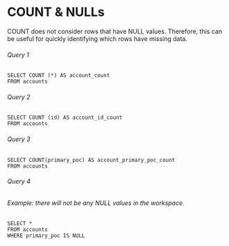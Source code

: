 # COUNT & NULLs
COUNT does not consider rows that have NULL values. 
Therefore, this can be useful for quickly identifying which rows have missing data. 

###### Query 1

    SELECT COUNT (*) AS account_count
    FROM accounts

###### Query 2

    SELECT COUNT (id) AS account_id_count
    FROM accounts

###### Query 3

    SELECT COUNT(primary_poc) AS account_primary_poc_count
    FROM accounts

###### Query 4

###### Example: there will not be any NULL values in the workspace.

    SELECT *
    FROM accounts
    WHERE primary_poc IS NULL

